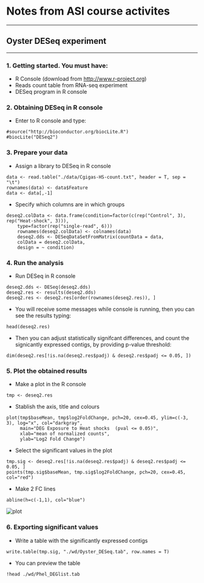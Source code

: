 

# Notes from ASI course activites
---

## Oyster DESeq experiment


---

### 1. Getting started. You must have:
* R Console (download from <http://www.r-project.org>)
* Reads count table from RNA-seq experiment
* DESeq program in R console

### 2. Obtaining DESeq in R console
* Enter to R console and type:

````
#source("http://bioconductor.org/biocLite.R")
#biocLite("DESeq2")
````
### 3. Prepare your data 
* Assign a library to DESeq in R console

````
data <- read.table("./data/Cgigas-HS-count.txt", header = T, sep = "\t")
rownames(data) <- data$Feature
data <- data[,-1]
````
* Specify which columns are in which groups


````
deseq2.colData <- data.frame(condition=factor(c(rep("Control", 3), rep("Heat-shock", 3))), 
    type=factor(rep("single-read", 6)))
	rownames(deseq2.colData) <- colnames(data)
	deseq2.dds <- DESeqDataSetFromMatrix(countData = data,
    colData = deseq2.colData, 
    design = ~ condition)
````

### 4. Run the analysis
* Run DESeq in R console

````
deseq2.dds <- DESeq(deseq2.dds)
deseq2.res <- results(deseq2.dds)
deseq2.res <- deseq2.res[order(rownames(deseq2.res)), ]
````

* You will receive some messages while console is running, then you can see the results typing:

````
head(deseq2.res)
````

* Then you can adjust statistically signifcant differences, and count the signicantly expressed contigs, by providing p-value threshold:

```
dim(deseq2.res[!is.na(deseq2.res$padj) & deseq2.res$padj <= 0.05, ])
````


### 5. Plot the obtained results
* Make a plot in the R console 

````
tmp <- deseq2.res
````

* Stablish the axis, title and colours

````
plot(tmp$baseMean, tmp$log2FoldChange, pch=20, cex=0.45, ylim=c(-3, 3), log="x", col="darkgray",
     main="DEG Exposure to Heat shocks  (pval <= 0.05)",
     xlab="mean of normalized counts",
     ylab="Log2 Fold Change")
````

* Select the significant values in the plot

````
tmp.sig <- deseq2.res[!is.na(deseq2.res$padj) & deseq2.res$padj <= 0.05, ]
points(tmp.sig$baseMean, tmp.sig$log2FoldChange, pch=20, cex=0.45, col="red")
````

* Make 2 FC lines

````
abline(h=c(-1,1), col="blue")
````

![plot](../output/Rplot.jpg)

### 6. Exporting significant values

* Write a table with the significantly expressed contigs

````
write.table(tmp.sig, "./wd/Oyster_DESeq.tab", row.names = T)
````
* You can preview the table

````
!head ./wd/Phel_DEGlist.tab
````














                                    